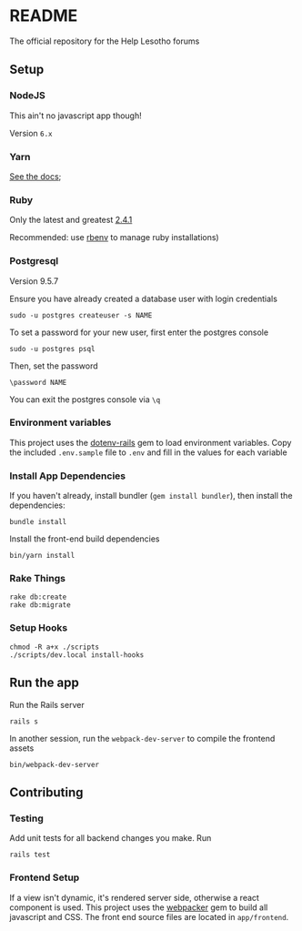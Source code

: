 # README
The official repository for the Help Lesotho forums

## Setup

### NodeJS
This ain't no javascript app though!

Version `6.x`

### Yarn
[See the docs](https://yarnpkg.com/en/docs/install);

### Ruby
Only the latest and greatest
[2.4.1](https://www.ruby-lang.org/en/news/2017/03/22/ruby-2-4-1-released/)

Recommended: use [rbenv](https://github.com/rbenv/rbenv) to manage ruby
installations)

### Postgresql
Version 9.5.7

Ensure you have already created a database user with login credentials

```shell
sudo -u postgres createuser -s NAME
```

To set a password for your new user, first enter the postgres console
```shell
sudo -u postgres psql
```

Then, set the password
```shell
\password NAME
```

You can exit the postgres console via `\q`

### Environment variables
This project uses the [dotenv-rails](https://github.com/bkeepers/dotenv) gem to
load environment variables.  Copy the included `.env.sample` file to `.env` and
fill in the values for each variable

### Install App Dependencies
If you haven't already, install bundler (`gem install bundler`),
then install the dependencies:
```shell
bundle install
```

Install the front-end build dependencies
```shell
bin/yarn install
```

### Rake Things
```shell
rake db:create
rake db:migrate
```

### Setup Hooks

```shell
chmod -R a+x ./scripts
./scripts/dev.local install-hooks
```

## Run the app

Run the Rails server
```shell
rails s
```

In another session, run the `webpack-dev-server` to compile the frontend assets
```shell
bin/webpack-dev-server
```
## Contributing

### Testing

Add unit tests for all backend changes you make. Run
```shell
rails test
```

### Frontend Setup

If a view isn't dynamic, it's rendered server side, otherwise a react component
is used.  This project uses the [webpacker](https://github.com/rails/webpacker)
gem to build all javascript and CSS.  The front end source files are located in
`app/frontend`.
